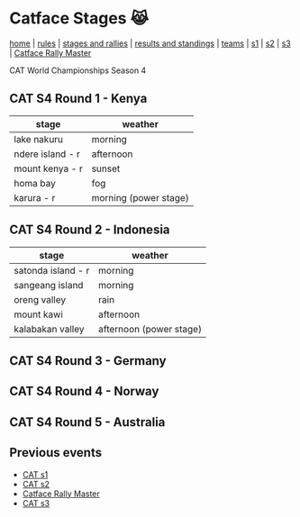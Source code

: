 # Catface Stages 😹

[home](index.md) | [rules](rules.md) | [stages and rallies](stages.md) | [results and standings](results.md) | [teams](teams.md) | [s1](s1/s1_index.md) | [s2](s2/s2_index.md) | [s3](s3/s3_index.md) | 
[Catface Rally Master](rally_master.md)

CAT World Championships Season 4

## CAT S4 Round 1 - Kenya

| stage | weather |
| ----- | ------  |
| lake nakuru | morning |
| ndere island - r | afternoon |
| mount kenya - r | sunset |
| homa bay | fog |
| karura - r | morning (power stage) |

## CAT S4 Round 2 - Indonesia

| stage | weather |
| ----- | ------  |
| satonda island - r | morning |
| sangeang island | morning |
| oreng valley | rain |
| mount kawi | afternoon |
| kalabakan valley | afternoon (power stage) |

## CAT S4 Round 3 - Germany

## CAT S4 Round 4 - Norway

## CAT S4 Round 5 - Australia


## Previous events
- [CAT s1](s1/s1_index.md)
- [CAT s2](s2/s2_index.md)
- [Catface Rally Master](rally_master.md)
- [CAT s3](s3/s3_index.md)
